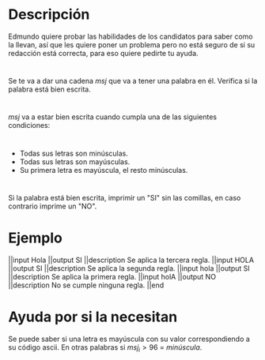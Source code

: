 # Descripción

Edmundo quiere probar las habilidades de los candidatos para saber como la llevan, así que les quiere poner un problema pero no está seguro de si su redacción está correcta, para eso quiere pedirte tu ayuda.
#
Se te va a dar una cadena $msj$ que va a tener una palabra en él. Verifica si la palabra está bien escrita.
#
$msj$ va a estar bien escrita cuando cumpla una de las siguientes condiciones:
#
* Todas sus letras son minúsculas.
* Todas sus letras son mayúsculas.
* Su primera letra es mayúscula, el resto minúsculas.
#
Si la palabra está bien escrita, imprimir un "SI" sin las comillas, en caso contrario imprime un "NO".

# Ejemplo

||input
Hola
||output
SI
||description
Se aplica la tercera regla.
||input
HOLA
||output
SI
||description
Se aplica la segunda regla.
||input
hola
||output
SI
||description
Se aplica la primera regla.
||input
holA
||output
NO
||description
No se cumple ninguna regla.
||end

# Ayuda por si la necesitan
Se puede saber si una letra es mayúscula con su valor correspondiendo a su código ascii. En otras palabras si $msj_i>96$ = $minúscula$.